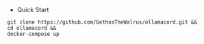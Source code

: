 * Quick Start
```
git clone https://github.com/GethosTheWalrus/ollamacord.git &&
cd ollamacord &&
docker-compose up
```